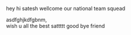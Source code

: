  hey hi satesh wellcome our national team squead 
  
asdfghjkdfgbnm,\
wish u all the best sattttt
good bye friend


